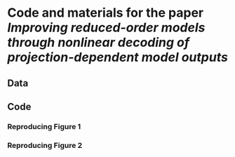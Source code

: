 # Code and materials for the paper *Improving reduced-order models through nonlinear decoding of projection-dependent model outputs*

## Data

## Code

### Reproducing Figure 1


### Reproducing Figure 2
